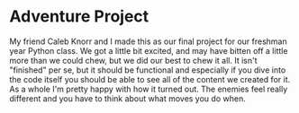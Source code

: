 # Adventure Project
My friend Caleb Knorr and I made this as our final project for our freshman year Python class. We got a little bit excited, and may have bitten off a little more than we could chew, but we did our best to chew it all.
It isn't "finished" per se, but it should be functional and especially if you dive into the code itself you should be able to see all of the content we created for it.
As a whole I'm pretty happy with how it turned out. The enemies feel really different and you have to think about what moves you do when.
